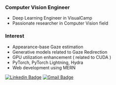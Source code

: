 ### Computer Vision Engineer
- Deep Learning Engineer in VisualCamp
- Passionate researcher in Computer Vision field

### Interest
- Appearance-base Gaze estimation
- Generative models related to Gaze Redirection
- GPU utilization enhancement ( related to CUDA )
- PyTorch, PyTorch Lightning, Hydra
- Web development using MERN


[![Linkedin Badge](https://img.shields.io/badge/-LinkedIn-blue?style=flat-square&logo=Linkedin&logoColor=white&link=https://www.linkedin.com/in/yun-jong-ha-4368781a1/)](https://www.linkedin.com/in/yun-jong-ha-4368781a1/)
[![Gmail Badge](https://img.shields.io/badge/Gmail-d14836?style=flat-square&logo=Gmail&logoColor=white&link=mailto:hayunjong83@gmail.com)](mailto:hayunjong83@gmail.com)

<!--
**hayunjong83/hayunjong83** is a ✨ _special_ ✨ repository because its `README.md` (this file) appears on your GitHub profile.

Here are some ideas to get you started:

- 🔭 I’m currently working on ...
- 🌱 I’m currently learning ...
- 👯 I’m looking to collaborate on ...
- 🤔 I’m looking for help with ...
- 💬 Ask me about ...
- 📫 How to reach me: ...
- 😄 Pronouns: ...
- ⚡ Fun fact: ...
-->
